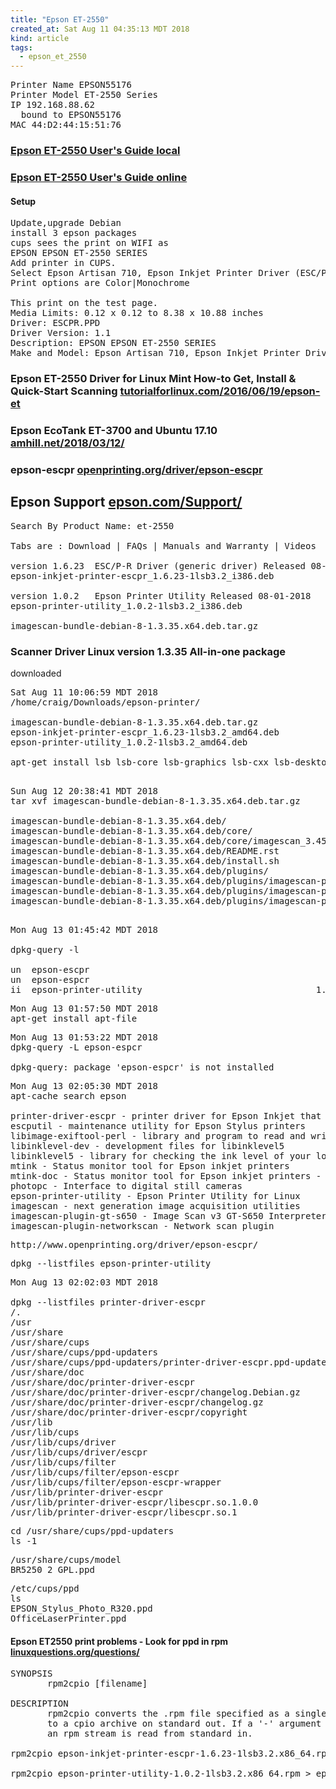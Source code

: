 ```yaml
---
title: "Epson ET-2550"
created_at: Sat Aug 11 04:35:13 MDT 2018
kind: article
tags:
  - epson_et_2550
---
```


<pre>
Printer Name EPSON55176
Printer Model ET-2550 Series
IP 192.168.88.62
  bound to EPSON55176
MAC 44:D2:44:15:51:76
</pre>

<h3>
  <a href="/assets/pdf/epson-et-2550-users-guide.pdf" target="_blank">Epson ET-2550 User's Guide local</a>
</h3>

<h3>
  <a href="https://files.support.epson.com/docid/cpd4/cpd42914.pdf" target="_blank">Epson ET-2550 User's Guide online</a>
</h3>

<h4>Setup</h4>

<pre>
Update,upgrade Debian
install 3 epson packages
cups sees the print on WIFI as
EPSON EPSON ET-2550 SERIES
Add printer in CUPS. 
Select Epson Artisan 710, Epson Inkjet Printer Driver (ESC/P-R) for Linux
Print options are Color|Monochrome

This print on the test page.
Media Limits: 0.12 x 0.12 to 8.38 x 10.88 inches
Driver: ESCPR.PPD
Driver Version: 1.1
Description: EPSON EPSON ET-2550 SERIES
Make and Model: Epson Artisan 710, Epson Inkjet Printer Driver (ESC/P-R) for Linux
</pre>

<h3>
  Epson ET-2550 Driver for Linux Mint How-to Get, Install & Quick-Start Scanning
  <a href="https://tutorialforlinux.com/2016/06/19/epson-et-2550-driver-for-linux-mint-how-to-get-install-quickstart-scanning/" target="_blank">tutorialforlinux.com/2016/06/19/epson-et</a>
</h3>

<h3>
  Epson EcoTank ET-3700 and Ubuntu 17.10
  <a href="http://amhill.net/2018/03/12/epson-ecotank-et-3700-and-ubuntu-17-10/" target="_blank">amhill.net/2018/03/12/</a>
</h3>

<h3>
  epson-escpr
  <a href="http://www.openprinting.org/driver/epson-escpr" target="_blank">openprinting.org/driver/epson-escpr</a>
</h3>

<h2>
  Epson Support
  <a href="https://epson.com/Support/sl/s" target="_blank">epson.com/Support/</a>
</h2>

<pre>
Search By Product Name: et-2550

Tabs are : Download | FAQs | Manuals and Warranty | Videos

version 1.6.23 	ESC/P-R Driver (generic driver) Released 08-01-2018
epson-inkjet-printer-escpr_1.6.23-1lsb3.2_i386.deb

version 1.0.2 	Epson Printer Utility Released 08-01-2018
epson-printer-utility_1.0.2-1lsb3.2_i386.deb

imagescan-bundle-debian-8-1.3.35.x64.deb.tar.gz
</pre>

<h3>
  Scanner Driver 	Linux version 1.3.35 	All-in-one package
  <a href="http://support.epson.net/linux/en/imagescanv3.php?version=1.3.35" target="_blank"></a>
</h3>

downloaded

<pre>
Sat Aug 11 10:06:59 MDT 2018
/home/craig/Downloads/epson-printer/

imagescan-bundle-debian-8-1.3.35.x64.deb.tar.gz
epson-inkjet-printer-escpr_1.6.23-1lsb3.2_amd64.deb
epson-printer-utility_1.0.2-1lsb3.2_amd64.deb

apt-get install lsb lsb-core lsb-graphics lsb-cxx lsb-desktop lsb-printing lsb-languages

</pre>

<pre>
Sun Aug 12 20:38:41 MDT 2018
tar xvf imagescan-bundle-debian-8-1.3.35.x64.deb.tar.gz 

imagescan-bundle-debian-8-1.3.35.x64.deb/
imagescan-bundle-debian-8-1.3.35.x64.deb/core/
imagescan-bundle-debian-8-1.3.35.x64.deb/core/imagescan_3.45.0-1epson4debian8_amd64.deb
imagescan-bundle-debian-8-1.3.35.x64.deb/README.rst
imagescan-bundle-debian-8-1.3.35.x64.deb/install.sh
imagescan-bundle-debian-8-1.3.35.x64.deb/plugins/
imagescan-bundle-debian-8-1.3.35.x64.deb/plugins/imagescan-plugin-networkscan_1.1.1-1epson4debian8_amd64.deb
imagescan-bundle-debian-8-1.3.35.x64.deb/plugins/imagescan-plugin-ocr-engine_1.0.0-1epson4debian8_amd64.deb
imagescan-bundle-debian-8-1.3.35.x64.deb/plugins/imagescan-plugin-gt-s650_1.0.0-1epson4debian8_amd64.deb
</pre>

<pre>

Mon Aug 13 01:45:42 MDT 2018

dpkg-query -l

un  epson-escpr                                           <none>                          <none>                          (no description available)
un  epson-espcr                                           <none>                          <none>                          (no description available)
ii  epson-printer-utility                                 1.0.2-1lsb3.2                   amd64                           Epson Printer Utility for Linux
</pre>

<pre>
Mon Aug 13 01:57:50 MDT 2018
apt-get install apt-file
</pre>

<pre>
Mon Aug 13 01:53:22 MDT 2018
dpkg-query -L epson-espcr

dpkg-query: package 'epson-espcr' is not installed
</pre>

<pre>
Mon Aug 13 02:05:30 MDT 2018
apt-cache search epson

printer-driver-escpr - printer driver for Epson Inkjet that use ESC/P-R
escputil - maintenance utility for Epson Stylus printers
libimage-exiftool-perl - library and program to read and write meta information in multimedia files
libinklevel-dev - development files for libinklevel5
libinklevel5 - library for checking the ink level of your local printer
mtink - Status monitor tool for Epson inkjet printers
mtink-doc - Status monitor tool for Epson inkjet printers - documentation
photopc - Interface to digital still cameras
epson-printer-utility - Epson Printer Utility for Linux
imagescan - next generation image acquisition utilities
imagescan-plugin-gt-s650 - Image Scan v3 GT-S650 Interpreter Plugin
imagescan-plugin-networkscan - Network scan plugin
</pre>

<pre>
http://www.openprinting.org/driver/epson-escpr/
</pre>

<pre>
dpkg --listfiles epson-printer-utility
</pre>

<pre>
Mon Aug 13 02:02:03 MDT 2018

dpkg --listfiles printer-driver-escpr
/.
/usr
/usr/share
/usr/share/cups
/usr/share/cups/ppd-updaters
/usr/share/cups/ppd-updaters/printer-driver-escpr.ppd-updater
/usr/share/doc
/usr/share/doc/printer-driver-escpr
/usr/share/doc/printer-driver-escpr/changelog.Debian.gz
/usr/share/doc/printer-driver-escpr/changelog.gz
/usr/share/doc/printer-driver-escpr/copyright
/usr/lib
/usr/lib/cups
/usr/lib/cups/driver
/usr/lib/cups/driver/escpr
/usr/lib/cups/filter
/usr/lib/cups/filter/epson-escpr
/usr/lib/cups/filter/epson-escpr-wrapper
/usr/lib/printer-driver-escpr
/usr/lib/printer-driver-escpr/libescpr.so.1.0.0
/usr/lib/printer-driver-escpr/libescpr.so.1
</pre>

<pre>
cd /usr/share/cups/ppd-updaters
ls -1
</pre>

<pre>
/usr/share/cups/model
BR5250_2_GPL.ppd
</pre>

<pre>
/etc/cups/ppd
ls
EPSON_Stylus_Photo_R320.ppd
OfficeLaserPrinter.ppd
</pre>

<h4>
  Epson ET2550 print problems - Look for ppd in rpm
  <a href="https://www.linuxquestions.org/questions/fedora-35/epson-et2550-print-problems-4175625929/" target="_blank">linuxquestions.org/questions/</a>
</h4>

<pre>
SYNOPSIS
       rpm2cpio [filename]

DESCRIPTION
       rpm2cpio converts the .rpm file specified as a single argument
       to a cpio archive on standard out. If a '-' argument is given,
       an rpm stream is read from standard in.

rpm2cpio epson-inkjet-printer-escpr-1.6.23-1lsb3.2.x86_64.rpm > epson-inkjet-printer-escpr-1.6.23-1lsb3.2.x86_64.cpio

rpm2cpio epson-printer-utility-1.0.2-1lsb3.2.x86_64.rpm > epson-printer-utility-1.0.2-1lsb3.2.x86_64.cpio
</pre>

<!--
html boilerplate fragments
<a href="" target="_blank"></a>
<a name=""></a>
<img src="" width="400px">
<img type="image/svg+xml" src="abc.svg" width="400px">
<ul>
  <li></li>
  <li><a href="" target="_blank"></a></li>
</ul>
<pre>
</pre>
<p style="margin-bottom: 2em;"></p>
<hr style="border: 0; height: 3px; background: #333; background-image: linear-gradient(to right, #ccc, #333, #ccc);">
<pre><code>
</code></pre>
<math xmlns='http://www.w3.org/1998/Math/MathML' display='block'>
</math>
-->
